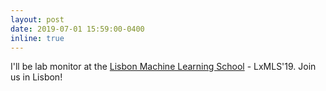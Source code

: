 ```yaml
---
layout: post
date: 2019-07-01 15:59:00-0400
inline: true
---
```


I'll be lab monitor at the
<a class="linktext" target="_blank" rel="noopener noreferrer" href="http://lxmls.it.pt/2019/">Lisbon Machine Learning School</a> - LxMLS'19. Join us in Lisbon!